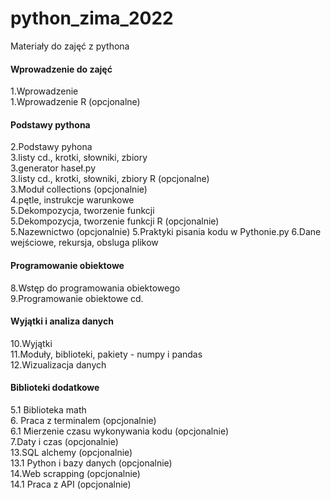 # python_zima_2022
Materiały do zajęć z pythona

#### Wprowadzenie do zajęć
1.Wprowadzenie\
1.Wprowadzenie R (opcjonalne)

#### Podstawy pythona
2.Podstawy pyhona\
3.listy cd., krotki, słowniki, zbiory\
3.generator haseł.py\
3.listy cd., krotki, słowniki, zbiory R (opcjonalne)\
3.Moduł collections (opcjonalnie)\
4.pętle, instrukcje warunkowe\
5.Dekompozycja, tworzenie funkcji\
5.Dekompozycja, tworzenie funkcji R (opcjonalnie)\
5.Nazewnictwo (opcjonalnie)
5.Praktyki pisania kodu w Pythonie.py
6.Dane wejściowe, rekursja, obsluga plikow

#### Programowanie obiektowe
8.Wstęp do programowania obiektowego\
9.Programowanie obiektowe cd.

#### Wyjątki i analiza danych
10.Wyjątki\
11.Moduły, biblioteki, pakiety - numpy i pandas\
12.Wizualizacja danych

#### Biblioteki dodatkowe
5.1 Biblioteka math\
6. Praca z terminalem (opcjonalnie)\
6.1 Mierzenie czasu wykonywania kodu (opcjonalnie)\
7.Daty i czas (opcjonalnie)\
13.SQL alchemy (opcjonalnie)\
13.1 Python i bazy danych (opcjonalnie)\
14.Web scrapping (opcjonalnie)\
14.1 Praca z API (opcjonalnie)
